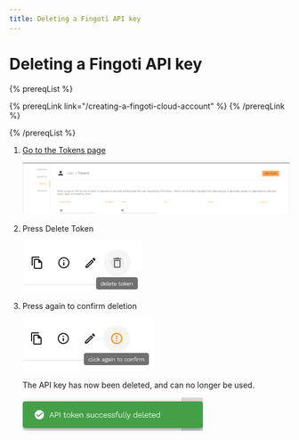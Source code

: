 ```yaml
---
title: Deleting a Fingoti API key
---
```


# Deleting a Fingoti API key

{% prereqList %}

{% prereqLink link="/creating-a-fingoti-cloud-account" %}
{% /prereqLink %}

{% /prereqList %}

1.  [Go to the Tokens page](https://account.fingoti.com/user/tokens)

    ![Screenshot of the Tokens page](common/tokens.png)

2.  Press Delete Token

    ![Screenshot of the Delte Token button](deleting-a-fingoti-api-key/delete-token.png)

3.  Press again to confirm deletion

    ![Screenshot of the confirmation message](deleting-a-fingoti-api-key/confirm.png)

    The API key has now been deleted, and can no longer be used.

    ![Screenshot of the confirmation message](deleting-a-fingoti-api-key/deleted.png)
